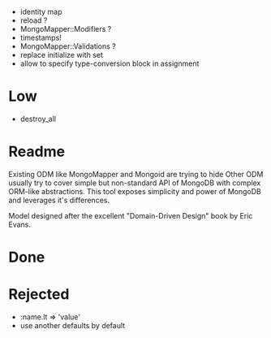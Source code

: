 - identity map
- reload ?
- MongoMapper::Modifiers ?
- timestamps!
- MongoMapper::Validations ?
- replace initialize with set
- allow to specify type-conversion block in assignment 

# Low

- destroy_all

# Readme

Existing ODM like MongoMapper and Mongoid are trying to hide 
Other ODM usually try to cover simple but non-standard API of MongoDB with complex ORM-like abstractions. This tool exposes simplicity and power of MongoDB and leverages it's differences.

Model designed after the excellent "Domain-Driven Design" book by Eric Evans.

# Done


# Rejected

- :name.lt => 'value'
- use another defaults by default
